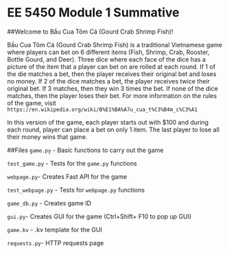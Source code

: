 # EE 5450 Module 1 Summative
##Welcome to Bầu Cua Tôm Cá (Gourd Crab Shrimp Fish)!

Bầu Cua Tôm Cá (Gourd Crab Shrimp Fish) is a traditional Vietnamese game where players can bet on
6 different items (Fish, Shrimp, Crab, Rooster, Bottle Gourd, and Deer).
Three dice where each face of the dice has a picture of the item that a player can 
bet on are rolled at each round. If 1 of the die matches a bet, then the player receives their original 
bet and loses no money. If 2 of the dice matches a bet, the player receives twice 
their original bet. If 3 matches, then they win 3 times the bet. If none of the dice
matches, then the player loses their bet. For more information on the rules of the game, visit 
`https://en.wikipedia.org/wiki/B%E1%BA%A7u_cua_t%C3%B4m_c%C3%A1`

In this version of the game, each player starts out with $100 and during each round, player can place a bet on 
only 1 item. The last player to lose all their money wins that game. 


##Files 
`game.py` - Basic functions to carry out the game 

`test_game.py` - Tests for the `game.py` functions

`webpage.py`- Creates Fast API for the game 

`test_webpage.py`  - Tests for `webpage.py` functions 

`game_db.py` - Creates game ID 

`gui.py`- Creates GUI for the game (Ctrl+Shift+ F10 to pop up GUI)

`game.kv` - .kv template for the GUI

`requests.py`- HTTP requests page
